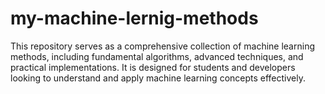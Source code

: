 # my-machine-lernig-methods
This repository serves as a comprehensive collection of machine learning methods, including fundamental algorithms, advanced techniques, and practical implementations. It is designed for students and developers looking to understand and apply machine learning concepts effectively.
